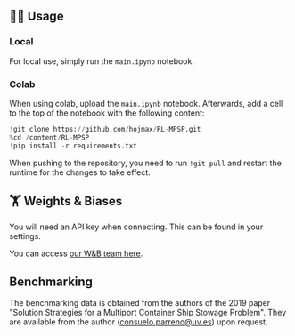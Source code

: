 ## 🏄‍♂️ Usage

### Local

For local use, simply run the `main.ipynb` notebook.

### Colab

When using colab, upload the `main.ipynb` notebook. Afterwards, add a cell to the top of the notebook with the following content:

```python
!git clone https://github.com/hojmax/RL-MPSP.git
%cd /content/RL-MPSP
!pip install -r requirements.txt
```

When pushing to the repository, you need to run `!git pull` and restart the runtime for the changes to take effect.

## 🏋️ Weights & Biases

You will need an API key when connecting. This can be found in your settings.

You can access [our W&B team here](https://wandb.ai/rl-msps).

## Benchmarking

The benchmarking data is obtained from the authors of the 2019 paper "Solution Strategies for a Multiport Container Ship Stowage Problem". They are available from the author (consuelo.parreno@uv.es) upon request.